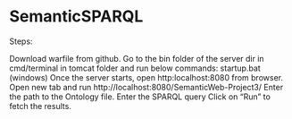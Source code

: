 # SemanticSPARQL
Steps:

Download warfile from github.
Go to the bin folder of the server dir in cmd/terminal in tomcat folder and run below commands:
startup.bat (windows)
Once the server starts, open http:localhost:8080 from browser.
Open new tab and run http://localhost:8080/SemanticWeb-Project3/
Enter the path to the Ontology file.
Enter the SPARQL query Click on “Run” to fetch the results.
